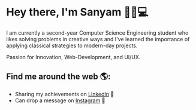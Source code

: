 # Hey there, I'm Sanyam 👋🏾💻 

I am currently a second-year Computer Science Engineering student who likes solving problems in creative ways and I've learned the importance of applying classical strategies to modern-day projects.

Passion for Innovation, Web-Development, and UI/UX. 

## Find me around the web 🌎:
- Sharing my achievements on <a href="https://www.linkedin.com/in/sanyammm/">LinkedIn</a> 💼
- Can drop a message on <a href="https://www.instagram.com/_.sanyammm/">Instagram</a> 🌟

